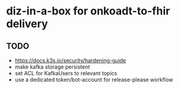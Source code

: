 # diz-in-a-box for onkoadt-to-fhir delivery

## TODO

- <https://docs.k3s.io/security/hardening-guide>
- make kafka storage persistent
- set ACL for KafkaUsers to relevant topics
- use a dedicated token/bot-account for release-please workflow
